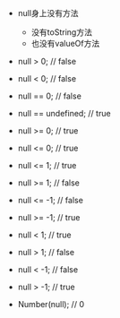 * null身上没有方法
    - 没有toString方法
    - 也没有valueOf方法
* null > 0; // false
* null < 0; // false
* null == 0; // false
* null == undefined; // true
* null >= 0; // true
* null <= 0; // true

* null <= 1; // true
* null >= 1; // false
* null <= -1; // false
* null >= -1; // true

* null < 1; // true
* null > 1; // false
* null < -1; // false
* null > -1; // true

* Number(null); // 0
